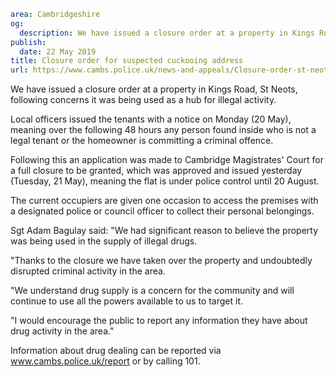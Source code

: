 ```yaml
area: Cambridgeshire
og:
  description: We have issued a closure order at a property in Kings Road, St Neots, following concerns it was being used as a hub for illegal activity.
publish:
  date: 22 May 2019
title: Closure order for suspected cuckooing address
url: https://www.cambs.police.uk/news-and-appeals/Closure-order-st-neots
```

We have issued a closure order at a property in Kings Road, St Neots, following concerns it was being used as a hub for illegal activity.

Local officers issued the tenants with a notice on Monday (20 May), meaning over the following 48 hours any person found inside who is not a legal tenant or the homeowner is committing a criminal offence.

Following this an application was made to Cambridge Magistrates' Court for a full closure to be granted, which was approved and issued yesterday (Tuesday, 21 May), meaning the flat is under police control until 20 August.

The current occupiers are given one occasion to access the premises with a designated police or council officer to collect their personal belongings.

Sgt Adam Bagulay said: "We had significant reason to believe the property was being used in the supply of illegal drugs.

"Thanks to the closure we have taken over the property and undoubtedly disrupted criminal activity in the area.

"We understand drug supply is a concern for the community and will continue to use all the powers available to us to target it.

"I would encourage the public to report any information they have about drug activity in the area."

Information about drug dealing can be reported via www.cambs.police.uk/report or by calling 101.
